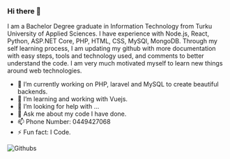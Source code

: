 ### Hi there 👋
I am a Bachelor Degree graduate in Information Technology from Turku University of Applied Sciences.
I have experience with Node.js, React, Python, ASP.NET Core, PHP, HTML, CSS, MySQl, MongoDB.
Through my self learning process, I am updating my github with more documentation with easy steps, tools and technology used, and comments to better understand the code.
I am very much motivated myself to learn new things around web technologies.

- 🔭 I’m currently working on PHP, laravel and MySQL to create beautiful backends.
- 🌱 I’m learning and working with Vuejs.
- 🤔 I’m looking for help with ...
- 💬 Ask me about my code I have done.
- 📫 Phone Number: 0449427068
- ⚡ Fun fact: I Code.


![Githubs](https://user-images.githubusercontent.com/16445277/164623065-e4ccbf09-22f6-44f7-9d61-42fe54314da8.jpg)
